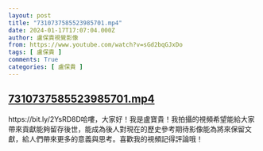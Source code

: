 ```yaml
---
layout: post
title: "7310737585523985701.mp4"
date: 2024-01-17T17:07:04.000Z
author: 盧保貴視覺影像
from: https://www.youtube.com/watch?v=sGd2bqGJxDo
tags: [ 盧保貴 ]
comments: True
categories: [ 盧保貴 ]
---
```

<!--1705511224000-->
[7310737585523985701.mp4](https://www.youtube.com/watch?v=sGd2bqGJxDo)
------

<div>
https://bit.ly/2YsRD8D哈嘍，大家好！我是盧寶貴！我拍攝的視頻希望能給大家帶來貢獻能夠留存後世，能成為後人對現在的歷史參考期待影像能為將來保留文獻，給人們帶來更多的意義與思考。喜歡我的視頻記得評論哦！
</div>
